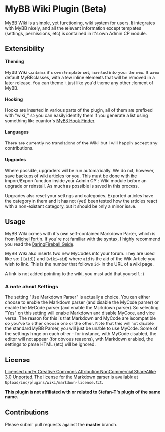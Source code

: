 # MyBB Wiki Plugin (Beta)

MyBB Wiki is a simple, yet functioning, wiki system for users. It integrates with MyBB nicely, and all the relevant information except templates (settings, permissions, etc) is contained in it's own Admin CP module.

## Extensibility

#### Theming

MyBB Wiki contains it's own template set, inserted into your themes. It uses default MyBB classes, with a few inline elements that will be removed in a later release. You can theme it just like you'd theme any other element of MyBB.

#### Hooking

Hooks are inserted in various parts of the plugin, all of them are prefixed with "wiki_" so you can easily identify them if you generate a list using something like euantor's [MyBB Hook Finder](https://github.com/euantorano/MyBB-Hook-Finder).

#### Languages

There are currently no translations of the Wiki, but I will happily accept any contributions.

#### Upgrades

Where possible, upgraders will be run automatically. We do not, however, save backups of wiki articles for you. This must be done with the Import/Export function inside your Admin CP's Wiki module before an upgrade or reinstall. As much as possible is saved in this process.

Upgrades also reset your settings and categories. Exported articles have the category in them and it has not (yet) been tested how the articles react with a non-existant category, but it should be only a minor issue.

## Usage

MyBB Wiki comes with it's own self-contained Markdown Parser, which is from [Michel Fortin](michelf.ca/projects/php-markdown/classic/). If you're not familiar with the syntax, I highly recommend you read the [DaringFireball Guide](daringfireball.net/projects/markdown/syntax).

MyBB Wiki also inserts two new MyCodes into your forum. They are used like so: `[[aid]]` and `[wiki=aid]` where `aid` is the aid of the Wiki Article you wish to link. This is the number that follows `id=` in the URL of a wiki page.

A link is not added pointing to the wiki, you must add that yourself. :)

### A note about Settings

The setting "Use Markdown Parser" is actually a choice. You can either choose to enable the Markdown parser (and disable the MyCode parser) or enable the MyCode parser (and enable the Markdown parser). So selecting "Yes" on this setting will enable Markdown and disable MyCode, and vice versa. The reason for this is that Markdown and MyCode are incompatible so you've to either choose one or the other. Note that this will not disable the standard MyBB Parser, you will just be unable to use MyCode. Some of the settings hinge on each other - for instance, with MyCode disabled, the editor will not appear (for obvious reasons), with Markdown enabled, the settings to parse HTML (etc) will be ignored.

## License

[Licensed under Creative Commons Attribution NonCommercial ShareAlike 3.0 Unported.](creativecommons.org/licenses/by-nc-sa/3.0/)
The license for the Markdown parser is available at `Upload/inc/plugins/wiki/markdown-license.txt`.

**This plugin is not affiliated with or related to Stefan-T's plugin of the same name.**

## Contributions

Please submit pull requests against the **master** branch.